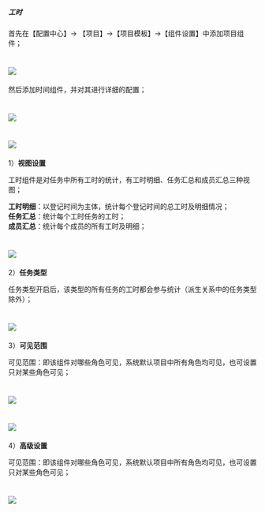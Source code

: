 ##### 工时

首先在【配置中心】→ 【项目】→【项目模板】→【组件设置】中添加项目组件；

# ![](/assets/3组件管理-添加项目组件1.png)

然后添加时间组件，并对其进行详细的配置；

# ![](/assets/9项目组件-工时-添加.png)

# ![](/assets/9项目组件-工时-配置.png)

1）**视图设置**

工时组件是对任务中所有工时的统计，有工时明细、任务汇总和成员汇总三种视图；

**工时明细**：以登记时间为主体，统计每个登记时间的总工时及明细情况；  
**任务汇总**：统计每个工时任务的工时；  
**成员汇总**：统计每个成员的所有工时及明细；

# ![](/assets/9项目组件-工时-视图设置1.png)

2）**任务类型**

任务类型开启后，该类型的所有任务的工时都会参与统计（派生关系中的任务类型除外）；

# ![](/assets/9项目组件-工时-任务类型.png)

3）**可见范围**

可见范围：即该组件对哪些角色可见，系统默认项目中所有角色均可见，也可设置只对某些角色可见；

# ![](/assets/9项目组件-工时-可见范围.png)

# ![](/assets/9项目组件-工时-可见范围2.png)

4）**高级设置**

可见范围：即该组件对哪些角色可见，系统默认项目中所有角色均可见，也可设置只对某些角色可见；

# ![](/assets/9项目组件-工时-高级设置.png)



